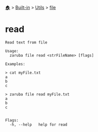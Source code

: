 <!--startTocHeader-->
[🏠](../../../README.md) > [Built-in](../../README.md) > [Utils](../README.md) > [file](README.md)
# read
<!--endTocHeader-->

```
Read text from file

Usage:
  zaruba file read <strFileName> [flags]

Examples:

> cat myFile.txt
a
b
c

> zaruba file read myFile.txt
a
b
c


Flags:
  -h, --help   help for read

```

<!--startTocSubtopic-->
<!--endTocSubtopic-->